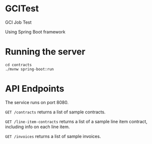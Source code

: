 # GCITest
GCI Job Test

Using Spring Boot framework

# Running the server
```
cd contracts
./mvnw spring-boot:run
```

# API Endpoints
The service runs on port 8080.

`GET /contracts` returns a list of sample contracts.

`GET /line-item-contracts` returns a list of a sample line item contract,
including info on each line item.

`GET /invoices` returns a list of sample invoices.

